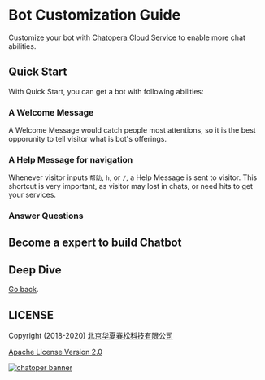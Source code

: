 # Bot Customization Guide

Customize your bot with [Chatopera Cloud Service](https://bot.chatopera.com) to enable more chat abilities.

## Quick Start

With Quick Start, you can get a bot with following abilities:

### A Welcome Message

A Welcome Message would catch people most attentions, so it is the best opporunity to tell visitor what is bot's offerings.

### A Help Message for navigation

Whenever visitor inputs `帮助`, `h`, or `/`, a Help Message is sent to visitor.
This shortcut is very important, as visitor may lost in chats, or need hits to get your services.

### Answer Questions

## Become a expert to build Chatbot

## Deep Dive

[Go back](https://github.com/chatopera/chatopera.fmc).

## LICENSE

Copyright (2018-2020) <a href="https://www.chatopera.com/" target="_blank">北京华夏春松科技有限公司</a>

[Apache License Version 2.0](../LICENSE)

[![chatoper banner][co-banner-image]][co-url]

[co-banner-image]: https://static-public.chatopera.com/assets/images/42383104-da925942-8168-11e8-8195-868d5fcec170.png
[co-url]: https://www.chatopera.com

